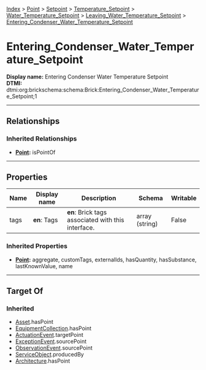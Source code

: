 [Index](../../../../../Index.md) > [Point](../../../../Point.md) > [Setpoint](../../../Setpoint.md) > [Temperature_Setpoint](../../Temperature_Setpoint.md) > [Water_Temperature_Setpoint](../Water_Temperature_Setpoint.md) > [Leaving_Water_Temperature_Setpoint](Leaving_Water_Temperature_Setpoint.md) > [Entering_Condenser_Water_Temperature_Setpoint](#)
# Entering_Condenser_Water_Temperature_Setpoint

**Display name:** Entering Condenser Water Temperature Setpoint<br />
**DTMI:** dtmi:org:brickschema:schema:Brick:Entering_Condenser_Water_Temperature_Setpoint;1

---

## Relationships

### Inherited Relationships
* **[Point](../../../../Point.md):** isPointOf

---

## Properties

|Name|Display name|Description|Schema|Writable|
|-|-|-|-|-|
|tags|**en**: Tags|**en**: Brick tags associated with this interface.|array (string)|False|
### Inherited Properties
* **[Point](../../../../Point.md):** aggregate, customTags, externalIds, hasQuantity, hasSubstance, lastKnownValue, name

---

## Target Of
### Inherited
* [Asset](../../../../../Asset/Asset.md).hasPoint
* [EquipmentCollection](../../../../../Collection/EquipmentCollection.md).hasPoint
* [ActuationEvent](../../../../../Event/PointEvent/ActuationEvent.md).targetPoint
* [ExceptionEvent](../../../../../Event/PointEvent/ExceptionEvent.md).sourcePoint
* [ObservationEvent](../../../../../Event/PointEvent/ObservationEvent.md).sourcePoint
* [ServiceObject](../../../../../Information/ServiceObject/ServiceObject.md).producedBy
* [Architecture](../../../../../Space/Architecture/Architecture.md).hasPoint
